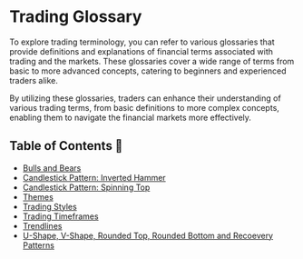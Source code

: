 # Trading Glossary

To explore trading terminology, you can refer to various glossaries that provide definitions and explanations of financial terms associated with trading and the markets. These glossaries cover a wide range of terms from basic to more advanced concepts, catering to beginners and experienced traders alike.

By utilizing these glossaries, traders can enhance their understanding of various trading terms, from basic definitions to more complex concepts, enabling them to navigate the financial markets more effectively.

## Table of Contents 📑

- [Bulls and Bears](https://github.com/chartingshow/documentation/blob/master/trading/glossary/bulls-and-bears.md)
- [Candlestick Pattern: Inverted Hammer](https://github.com/chartingshow/documentation/blob/master/trading/glossary/candlestick-pattern-inverted-hammer.md)
- [Candlestick Pattern: Spinning Top](https://github.com/chartingshow/documentation/blob/master/trading/glossary/candlestick-pattern-spinning-top.md)
- [Themes](https://github.com/chartingshow/documentation/blob/master/trading/glossary/themes.md)
- [Trading Styles](https://github.com/chartingshow/documentation/blob/master/trading/glossary/trading-styles.md)
- [Trading Timeframes](https://github.com/chartingshow/documentation/blob/master/trading/glossary/trading-timeframes.md)
- [Trendlines](https://github.com/chartingshow/documentation/blob/master/trading/glossary/trendlines.md)
- [U-Shape, V-Shape, Rounded Top, Rounded Bottom and Recoevery Patterns](https://github.com/chartingshow/documentation/blob/master/trading/glossary/u-and-v-shape-and-rounded-top-and-bottom-and-recovery.md)
